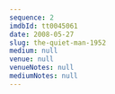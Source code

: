 ```yaml
---
sequence: 2
imdbId: tt0045061
date: 2008-05-27
slug: the-quiet-man-1952
medium: null
venue: null
venueNotes: null
mediumNotes: null
---
```


